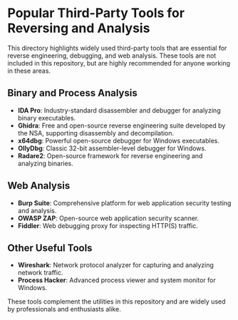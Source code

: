 # Popular Third-Party Tools for Reversing and Analysis

This directory highlights widely used third-party tools that are essential for reverse engineering, debugging, and web analysis. These tools are not included in this repository, but are highly recommended for anyone working in these areas.

## Binary and Process Analysis

- **IDA Pro**: Industry-standard disassembler and debugger for analyzing binary executables.
- **Ghidra**: Free and open-source reverse engineering suite developed by the NSA, supporting disassembly and decompilation.
- **x64dbg**: Powerful open-source debugger for Windows executables.
- **OllyDbg**: Classic 32-bit assembler-level debugger for Windows.
- **Radare2**: Open-source framework for reverse engineering and analyzing binaries.

## Web Analysis

- **Burp Suite**: Comprehensive platform for web application security testing and analysis.
- **OWASP ZAP**: Open-source web application security scanner.
- **Fiddler**: Web debugging proxy for inspecting HTTP(S) traffic.

## Other Useful Tools

- **Wireshark**: Network protocol analyzer for capturing and analyzing network traffic.
- **Process Hacker**: Advanced process viewer and system monitor for Windows.

These tools complement the utilities in this repository and are widely used by professionals and enthusiasts alike. 